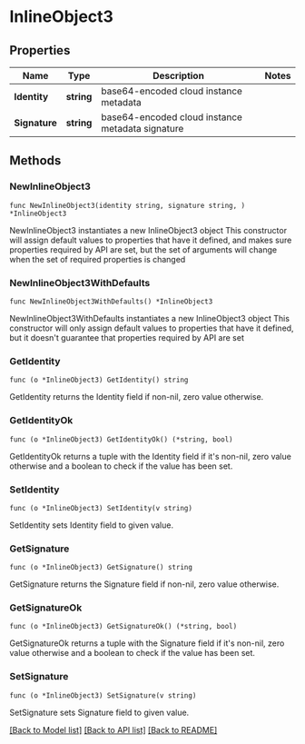 # InlineObject3

## Properties

Name | Type | Description | Notes
------------ | ------------- | ------------- | -------------
**Identity** | **string** | base64-encoded cloud instance metadata | 
**Signature** | **string** | base64-encoded cloud instance metadata signature | 

## Methods

### NewInlineObject3

`func NewInlineObject3(identity string, signature string, ) *InlineObject3`

NewInlineObject3 instantiates a new InlineObject3 object
This constructor will assign default values to properties that have it defined,
and makes sure properties required by API are set, but the set of arguments
will change when the set of required properties is changed

### NewInlineObject3WithDefaults

`func NewInlineObject3WithDefaults() *InlineObject3`

NewInlineObject3WithDefaults instantiates a new InlineObject3 object
This constructor will only assign default values to properties that have it defined,
but it doesn't guarantee that properties required by API are set

### GetIdentity

`func (o *InlineObject3) GetIdentity() string`

GetIdentity returns the Identity field if non-nil, zero value otherwise.

### GetIdentityOk

`func (o *InlineObject3) GetIdentityOk() (*string, bool)`

GetIdentityOk returns a tuple with the Identity field if it's non-nil, zero value otherwise
and a boolean to check if the value has been set.

### SetIdentity

`func (o *InlineObject3) SetIdentity(v string)`

SetIdentity sets Identity field to given value.


### GetSignature

`func (o *InlineObject3) GetSignature() string`

GetSignature returns the Signature field if non-nil, zero value otherwise.

### GetSignatureOk

`func (o *InlineObject3) GetSignatureOk() (*string, bool)`

GetSignatureOk returns a tuple with the Signature field if it's non-nil, zero value otherwise
and a boolean to check if the value has been set.

### SetSignature

`func (o *InlineObject3) SetSignature(v string)`

SetSignature sets Signature field to given value.



[[Back to Model list]](../README.md#documentation-for-models) [[Back to API list]](../README.md#documentation-for-api-endpoints) [[Back to README]](../README.md)


